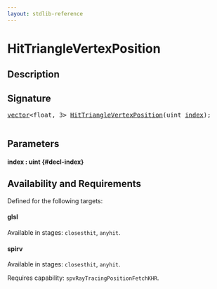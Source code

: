 ```yaml
---
layout: stdlib-reference
---
```


# HitTriangleVertexPosition

## Description





## Signature 

<pre>
<a href="/stdlib-reference/types/vector/index">vector</a>&lt;<span class="code_keyword">float</span>, 3&gt; <a href="/stdlib-reference/global-decls/HitTriangleVertexPosition">HitTriangleVertexPosition</a>(<span class="code_keyword">uint</span> <a href="/stdlib-reference/global-decls/HitTriangleVertexPosition#decl-index" class="code_param">index</a>);

</pre>

## Parameters

#### index  : uint {#decl-index}

## Availability and Requirements

Defined for the following targets:

#### glsl
Available in stages: `closesthit`, `anyhit`.

#### spirv
Available in stages: `closesthit`, `anyhit`.

Requires capability: `spvRayTracingPositionFetchKHR`.


